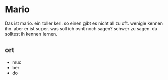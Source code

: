 # Mario

Das ist mario. ein toller kerl. so einen gibt es nicht all zu oft. wenigie kennen ihn. aber er ist super.
was soll ich osnt noch sagen? schwer zu sagen. du solltest ih kennen lernen.

## ort
* muc
* ber
* do
